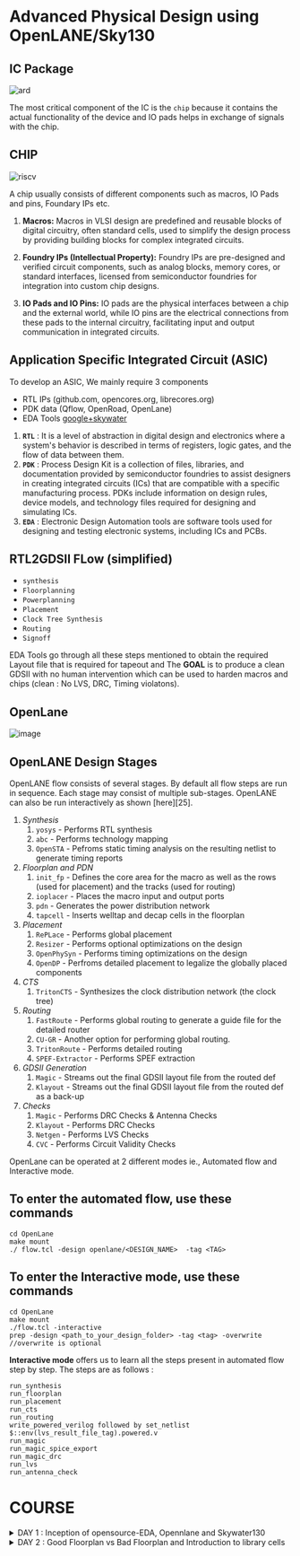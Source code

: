 # Advanced Physical Design using OpenLANE/Sky130 

## IC Package 

![ard](https://github.com/Shashanksharma280201/PES_OpenLane_PD/assets/79470436/1c46e484-c6c9-4974-9e4b-40561379084a)

The most critical component of the IC is the ```chip``` because it contains the actual functionality of the device and IO pads helps in exchange of signals with the chip.

## CHIP

![riscv](https://github.com/Shashanksharma280201/PES_OpenLane_PD/assets/79470436/4986aa96-829b-4355-b5ff-0da1356477fb)

A chip usually consists of different components such as macros, IO Pads and pins, Foundary IPs etc.

1. **Macros:** Macros in VLSI design are predefined and reusable blocks of digital circuitry, often standard cells, used to simplify the design process by providing building blocks for complex integrated circuits.

2. **Foundry IPs (Intellectual Property):** Foundry IPs are pre-designed and verified circuit components, such as analog blocks, memory cores, or standard interfaces, licensed from semiconductor foundries for integration into custom chip designs.

3. **IO Pads and IO Pins:** IO pads are the physical interfaces between a chip and the external world, while IO pins are the electrical connections from these pads to the internal circuitry, facilitating input and output communication in integrated circuits.

## Application Specific Integrated Circuit (ASIC)

To develop an ASIC, We mainly require 3 components
- RTL IPs (github.com, opencores.org, librecores.org)
- PDK data (Qflow, OpenRoad, OpenLane)
- EDA Tools [google+skywater](github.com/google/skywater-pdk)

1. **```RTL```** : It is a level of abstraction in digital design and electronics where a system's behavior is described in terms of registers, logic gates, and the flow of data between them.
2. **```PDK```** : Process Design Kit is a collection of files, libraries, and documentation provided by semiconductor foundries to assist designers in creating integrated circuits (ICs) that are compatible with a specific manufacturing process. PDKs include information on design rules, device models, and technology files required for designing and simulating ICs.
3. **```EDA```** : Electronic Design Automation tools are software tools used for designing and testing electronic systems, including ICs and PCBs.

## RTL2GDSII FLow (simplified)

- ```synthesis```
- ```Floorplanning```
- ```Powerplanning```
- ```Placement```
- ```Clock Tree Synthesis```
- ```Routing```
- ```Signoff```

EDA Tools go through all these steps mentioned to obtain the required Layout file that is required for tapeout and The **GOAL** is to produce a clean GDSII with no human intervention which can be used to harden macros and chips (clean : No LVS, DRC, Timing violatons).

## OpenLane

![image](https://github.com/yagnavivek/PES_OpenLane_PD/assets/93475824/68749aa4-dd1a-401e-b7a3-0c74df581e8e)

## OpenLANE Design Stages

OpenLANE flow consists of several stages. By default all flow steps are run in sequence. Each stage may consist of multiple sub-stages. OpenLANE can also be run interactively as shown [here][25].

1. *Synthesis*
    1. `yosys` - Performs RTL synthesis
    2. `abc` - Performs technology mapping
    3. `OpenSTA` - Pefroms static timing analysis on the resulting netlist to generate timing reports
2. *Floorplan and PDN*
    1. `init_fp` - Defines the core area for the macro as well as the rows (used for placement) and the tracks (used for routing)
    2. `ioplacer` - Places the macro input and output ports
    3. `pdn` - Generates the power distribution network
    4. `tapcell` - Inserts welltap and decap cells in the floorplan
3. *Placement*
    1. `RePLace` - Performs global placement
    2. `Resizer` - Performs optional optimizations on the design
    3. `OpenPhySyn` - Performs timing optimizations on the design
    4. `OpenDP` - Perfroms detailed placement to legalize the globally placed components
4. *CTS*
    1. `TritonCTS` - Synthesizes the clock distribution network (the clock tree)
5. *Routing*
    1. `FastRoute` - Performs global routing to generate a guide file for the detailed router
    2. `CU-GR` - Another option for performing global routing.
    3. `TritonRoute` - Performs detailed routing
    4. `SPEF-Extractor` - Performs SPEF extraction
6. *GDSII Generation*
    1. `Magic` - Streams out the final GDSII layout file from the routed def
    2. `Klayout` - Streams out the final GDSII layout file from the routed def as a back-up
7. *Checks*
    1. `Magic` - Performs DRC Checks & Antenna Checks
    2. `Klayout` - Performs DRC Checks
    3. `Netgen` - Performs LVS Checks
    4. `CVC` - Performs Circuit Validity Checks

OpenLane can be operated at 2 different modes ie., Automated flow and Interactive mode.

## To enter the automated flow, use these commands
```
cd OpenLane
make mount
./ flow.tcl -design openlane/<DESIGN_NAME>  -tag <TAG>
```

## To enter the Interactive mode, use these commands 
```
cd OpenLane
make mount
./flow.tcl -interactive 
prep -design <path_to_your_design_folder> -tag <tag> -overwrite //overwrite is optional
```

**Interactive mode** offers us to learn all the steps present in automated flow step by step.
The steps are as follows : 

```
run_synthesis
run_floorplan
run_placement
run_cts
run_routing
write_powered_verilog followed by set_netlist $::env(lvs_result_file_tag).powered.v
run_magic
run_magic_spice_export
run_magic_drc
run_lvs
run_antenna_check
```

# COURSE


<details>
<summary>DAY 1 : Inception of opensource-EDA, Opennlane and Skywater130</summary>
<br>

## Skywater-130 PDK

![day1 1](https://github.com/Shashanksharma280201/PES_OpenLane_PD/assets/79470436/8eb5cd23-a9c2-4da4-84e6-8bea5e98fdf5)

The Skywater PDK files we are working with are described under $PDK_ROOT
1. Skywater-pdk – Contains all the foundry provided PDK related files
2. Open_pdks – Contains scripts that are used to bridge the gap between closed-source and open-source PDK to EDA tool compatibility
3. Sky130A – The open-source compatible PDK files

## Invoking OpenLane

![day1 2](https://github.com/Shashanksharma280201/PES_OpenLane_PD/assets/79470436/a4d1de38-cd1e-4a3d-97e8-c987e9721cf4)

flow.tcl is the file that contains the script to run the designs

## Importing package

Different software dependencies are needed to run OpenLANE. To import these into the OpenLANE tool we need to run: ```package require openlane 0.9```

![day1 12](https://github.com/Shashanksharma280201/PES_OpenLane_PD/assets/79470436/9587e861-10e5-4882-8ba4-709766f5df88)

## Designs presnt in openalne and Heirarchy in a Design

![day1 3](https://github.com/Shashanksharma280201/PES_OpenLane_PD/assets/79470436/63f73b81-d15a-45d1-9b5e-daea5b2ea342)

- ```Src folder``` - Contains verilog files and sdc constraint files
- ```Config.tcl files``` - Design specific configuration switches used by OpenLANE

## Config file example content

![day1 4](https://github.com/Shashanksharma280201/PES_OpenLane_PD/assets/79470436/1eafe914-cb4e-4d38-bf1f-e73f74a5512d)

## Prepare the design for the flow 

```prep -design <design_name> -tag <tag>```

![day1 11](https://github.com/Shashanksharma280201/PES_OpenLane_PD/assets/79470436/ad112456-9253-4d07-beab-a53cc192ac7c)

Once the design prep stage is done, it creates a runs directory where all the results will be stored

![day1 6](https://github.com/Shashanksharma280201/PES_OpenLane_PD/assets/79470436/60c60edd-60c1-4526-82b5-121b44fa3528)

## Synthesis

```run_synthesis```

![day1 7](https://github.com/Shashanksharma280201/PES_OpenLane_PD/assets/79470436/79fe040a-1436-4f1e-8c62-0a8fb052051a)

****The main task to do at the beginning stage is to find the flop ration ie., (No. of D flip flops / Total number of cells)****

![day1 8](https://github.com/Shashanksharma280201/PES_OpenLane_PD/assets/79470436/c976f9f8-6210-4521-b9cb-57104e7d7950)

![day1 9](https://github.com/Shashanksharma280201/PES_OpenLane_PD/assets/79470436/1add254f-c995-40ea-93ef-78c7b05c3bc1)

![day1 10](https://github.com/Shashanksharma280201/PES_OpenLane_PD/assets/79470436/a36cfb34-c430-45b0-8be8-a8bfeaa628d6)


</details>






<details>
<summary>DAY 2 : Good Floorplan vs Bad Floorplan and Introduction to library cells</summary>
<br>

## Chip Floorplanning Considerations

### 1. Define Width and height of core and die

- ```Die``` : Structure that consists of core which is a small semiconductor material on which the fundamental circuit is fabricated.
- ```core``` : Structire that contains primary logic and functional components.

Whenever we come across the concepts of core and die, ```Utilisation factor``` plays an important role.
UTILISATION FACTOR = Area Occupied by the Netlist / Area of the core (usually 50%-70%)
ASPECT RATIO = Height / Width (1 = square, others = rectangle)

### 2. Define Location of Pre-Placed cells

```pre-placed cells``` : memories, clock gating cells, comparator, mux etc

- The arrangement of these IPs on chip is called FLOORPLANNING
- These IPs have user defined locations and hence are placed in chip before automated placement and routing. Therefore called pre-placed cells.
- Automated PnR tool places the remaining logical cells in design onto chip.

### 3. De-coupling capacitors

_____Problem_____
We know that all the combinational blocks are connected to Vdd and Vss for their operation. But when there is a large circuit with many resistors, then The capacitors in the logic might not get fully charged as there occurs voltage deop due to wire metal and the resistors present along the path. So after voltage drop, if the voltage obtained by the logic is within noise margin, then it works well but what if it doesn't? 

_____Solution_____
We use De-Coupling capacitors (A huge capacitance with voltage equal to that of supply voltage) that is placed close to the combinational logic. When the switching activity takes place, it detatches the circuit from main supply and this capacitor acts as power supply.

The local communication has been successfully eshtablished with the solution mentioned above. The global communication is taken care by power planning.

### 4. Power Planning

- Power planning during the Floorplanning phase is essential to lower noise in digital circuits attributed to voltage droop and ground bounce. Coupling capacitance is formed between interconnect wires and the substrate which needs to be charged or discharged to represent either logic 1 or logic 0.
- When a transition occurs on a net, charge associated with coupling capacitors may be dumped to ground. If there are not enough ground taps charge will accumulate at the tap and the ground line will act like a large resistor, raising the ground voltage and lowering our noise margin. To bypass this problem a robust PDN with many power strap taps are needed to lower the resistance associated with the PDN.

### 5. Pin Placement

- ```Pin placement``` is an essential part of floorplanning to minimize buffering and improve power consumption and timing delays.
- We usually place input pins on the left and output pins on the right
- for primary inputs and outputs, pin size may be small and for clock, the pin size would be large because clock should drive many cells so we need to make sure that the resistance is less.
- larger the area, lesser the resistance.
- ```Placement blockage``` is done inorder to makesure that no logic is placed along the area where the pin placement is carried out.

## Floorplan

```run_floorplan```

Before running floorplan, lets look into the switches available for the floorplan stage

![day2 1](https://github.com/Shashanksharma280201/PES_OpenLane_PD/assets/79470436/ad099daf-509b-45f5-aa49-68085f8aa8f4)

Changes made in the config.tcl for floorplan purpose:

![day2 2](https://github.com/Shashanksharma280201/PES_OpenLane_PD/assets/79470436/b3c11bc8-46c7-42cc-86d6-84c4a5525d30)

Now in openlane, enter ```run_floorplan``` and the results will be updated at the runs folder

![day22](https://github.com/Shashanksharma280201/PES_OpenLane_PD/assets/79470436/bb3e8af1-baea-49f7-8e07-556d41a21dad)

(0 0) in DIE AREA Indicates top-left corner co-ordinates and (660.685 671.405) indicates bottom-right corner of the die in micro-meters

To view the layout of the floorplan, use the command ```magic -T /home/vsduser/Desktop/work/tools/openlane_working_dir/pdks/sky130A/libs.tech/magic/sky130A.tech lef read ../../tmp/merged.lef def read picorv32a.floorplan.def &```

- ```-T indicates``` techfile
- ```&``` is used to avoid the prompt that magic shows

![day2 3](https://github.com/Shashanksharma280201/PES_OpenLane_PD/assets/79470436/167d29ea-0b29-4149-a00f-a07f0eb44dc7)

## Library Binding and Placement

### 1. Bind the netlist with physical cells

- ```Library``` consists of cells, sizes of cells, various flavours and shapes of the cells, Timing, Power and delay information.
- Now, we have the floorplan, netlist and representation of components of netlist in library
- place all the components such that the timing is not disturbed and distribute them properly. 


### 2. Optimize Placement

- Some components may be located very far to their inputs which can disturb signal integrity (as wire length increases, RC value increases). Therefore we use repeaters(may be series of buffers) inorder to avoid signal loss but area loss comes into picture.
- Assuming that all the clock signals are working at ideal rate, we do the timing analysis if the current placement works good.

### 3. Placement

```run_placement```

![day2 4](https://github.com/Shashanksharma280201/PES_OpenLane_PD/assets/79470436/545ead72-6939-4762-ae1a-8992b7df5099)

## Cell Design Flow

Cell design is done in 3 parts:

1. **Inputs** - PDKs (Process design kits), DRC & LVS rules, SPICE models, library & user-defined specs.
2. **Design Steps** - Design steps of cell design involves Circuit Design, Layout Design, Characterization. The software GUNA used for characterization. The characterization can be classified as Timing characterization, Power characterization and Noise characterization.
3. **Outputs** - Outputs of the Design are CDL (Circuit Description Language), GDSII, LEF, extracted Spice netlist (.cir), timing, noise, power.libs, function.

### Standard cell Charachterization Flow

Standard Cell Libraries consist of cells with different functionality/drive strengths. These cells need to be characterized by liberty files to be used by synthesis tools to determine optimal circuit arrangement. The open-source software GUNA is used for characterization.
Characterization is a well-defined flow consisting of the following steps:

- Link Model File of CMOS containing property definitions
- Specify process corner(s) for the cell to be characterized
- Specify cell delay and slew thresholds percentages
- Specify timing and power tables
- Read the parasitic extracted netlist
- Apply input or stimulus
- Provide necessary simulation commands

### General Timing characterization parameters

#### Timing threshold definitions

- ```slew_low_rise_thr``` - 20% from bottom power supply when the signal is rising
- ```slew_high_rise_thr``` - 20% from top power supply when the signal is rising
- ```slew_low_fall_thr``` - 20% from bottom power supply when the signal is falling
- ```slew_high_fall_thr``` - 20% from top power supply when the signal is falling
- ```in_rise_thr``` - 50% point on the rising edge of input
- ```in_fall_thr``` - 50% point on the falling edge of input
- ```out_rise_thr``` - 50% point on the rising edge of ouput
- ```out_fall_thr``` - 50% point on the falling edge of ouput

These are the main parameters that we use to calculate factors such as propogation delay and transition time

- ```propogation delay ``` - time(out_*_thr) - time(in_*_thr)
- ```Transition time``` - time(slew_high_rise_thr) - time(slew_low_rise_thr)
- 
</details>
